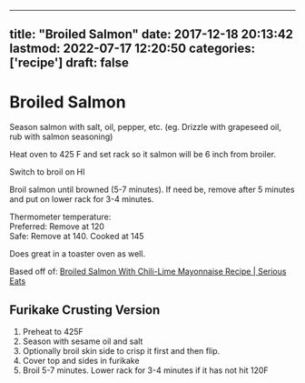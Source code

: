 
---
title: "Broiled Salmon"
date: 2017-12-18 20:13:42
lastmod: 2022-07-17 12:20:50
categories: ['recipe']
draft: false
---


# Broiled Salmon
Season salmon with salt, oil, pepper, etc. (eg. Drizzle with grapeseed oil, rub with salmon seasoning)

Heat oven to 425 F and set rack so it salmon will be 6 inch from broiler.

Switch to broil on HI

Broil salmon until browned (5-7 minutes). If need be, remove after 5 minutes and put on lower rack for 3-4 minutes.

Thermometer temperature:  
Preferred: Remove at 120  
Safe: Remove at 140. Cooked at 145

Does great in a toaster oven as well.

Based off of:
[Broiled Salmon With Chili-Lime Mayonnaise Recipe | Serious Eats](http://www.seriouseats.com/recipes/2017/05/baked-broiled-salmon-harissa-mayonnaise.html)

## Furikake Crusting Version
1. Preheat to 425F
2. Season with sesame oil and salt
3. Optionally broil skin side to crisp it first and then flip.
4. Cover top and sides in furikake
5. Broil 5-7 minutes. Lower rack for 3-4 minutes if it has not hit 120F

<!-- #recipe #public -->

<!-- {BearID:2DEFD742-B23B-4C62-9E41-654CC68A99A0-87168-00036C16988645C3} -->
